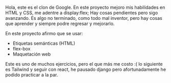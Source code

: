 Hola, este es el clon de Google.
En este proyecto mejoro mis habilidades en HTML y CSS, me adentre a display:flex;
Hay cosas pendientes pero sigo avanzando.
Es algo no terminado, como todo mal inventor, pero hay cosas que aprender y siempre podre regresar y mejorarlo.

En este proyecto afirmo que se usar:
* Etiquetas semánticas (HTML)
* flex-box
* Maquetación web

Este es uno de muchos ejercicios, pero el que más me costo :(
lo siguiente es Tailwind y seguir con react, he pausado django pero afortunadamente he podido practicar a la par.

